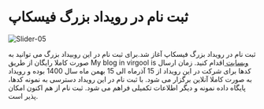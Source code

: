 # ثبت نام در رویداد بزرگ فیسکاپ
![Slider-05](https://user-images.githubusercontent.com/94538977/142716927-26ecea46-eb83-43db-ad05-d57284cf3cf0.jpg)

ثبت نام در رویداد بزرگ فیسکاپ آغاز شد.برای ثبت نام در این روبیداد بزرگ می توانید به صورت کاملا رایگان از طریق
My blog in virgool is [وبسایت ](https://facecup.ir/)
اقدام کنید.
زمان ارسال کدها برای شرکت در این رویداد از 15 آذرماه الی  15 بهمن ماه سال 1400 بوده و رویداد به صورت کاملا آنلاین برگزار می شود. با
ثبت نام در این رویداد دسترسی به نمونه کدها، پایگاه داده نمونه و دیگر اطلاعات تکمیلی فراهم می شود. ثبت نام از هم اکنون امکان پذیر است.
